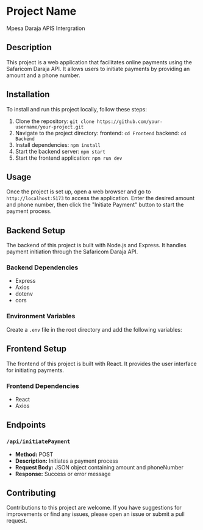 # Project Name

Mpesa Daraja APIS Intergration

## Description

This project is a web application that facilitates online payments using the Safaricom Daraja API. It allows users to initiate payments by providing an amount and a phone number.

## Installation

To install and run this project locally, follow these steps:

1. Clone the repository: `git clone https://github.com/your-username/your-project.git`
2. Navigate to the project directory:
   frontend: `cd Frontend`
   backend: `cd Backend`
3. Install dependencies: `npm install`
4. Start the backend server: `npm start`
5. Start the frontend application: `npm run dev`

## Usage

Once the project is set up, open a web browser and go to `http://localhost:5173` to access the application. Enter the desired amount and phone number, then click the "Initiate Payment" button to start the payment process.

## Backend Setup

The backend of this project is built with Node.js and Express. It handles payment initiation through the Safaricom Daraja API.

### Backend Dependencies

- Express
- Axios
- dotenv
- cors

### Environment Variables

Create a `.env` file in the root directory and add the following variables:

## Frontend Setup

The frontend of this project is built with React. It provides the user interface for initiating payments.

### Frontend Dependencies

- React
- Axios

## Endpoints

### `/api/initiatePayment`

- **Method:** POST
- **Description:** Initiates a payment process
- **Request Body:** JSON object containing amount and phoneNumber
- **Response:** Success or error message

## Contributing

Contributions to this project are welcome. If you have suggestions for improvements or find any issues, please open an issue or submit a pull request.
